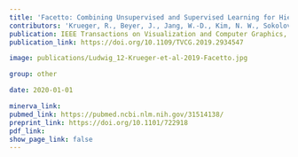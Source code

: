 ```yaml
---
title: 'Facetto: Combining Unsupervised and Supervised Learning for Hierarchical Phenotype Analysis in Multi-Channel Image Data.'
contributors: 'Krueger, R., Beyer, J., Jang, W.-D., Kim, N. W., Sokolov, A., Sorger, P. K., & Pfister, H. (2020).'
publication: IEEE Transactions on Visualization and Computer Graphics, 26(1), 227–237.
publication_link: https://doi.org/10.1109/TVCG.2019.2934547

image: publications/Ludwig_12-Krueger-et-al-2019-Facetto.jpg

group: other

date: 2020-01-01

minerva_link:
pubmed_link: https://pubmed.ncbi.nlm.nih.gov/31514138/
preprint_link: https://doi.org/10.1101/722918
pdf_link:
show_page_link: false
---
```

